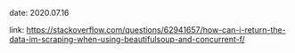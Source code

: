 
date: 2020.07.16

link: https://stackoverflow.com/questions/62941657/how-can-i-return-the-data-im-scraping-when-using-beautifulsoup-and-concurrent-f/



